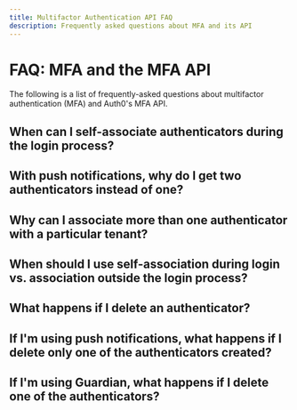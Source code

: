 ```yaml
---
title: Multifactor Authentication API FAQ
description: Frequently asked questions about MFA and its API
---
```

# FAQ: MFA and the MFA API

The following is a list of frequently-asked questions about multifactor authentication (MFA) and Auth0's MFA API.

## When can I self-associate authenticators during the login process?



## With push notifications, why do I get two authenticators instead of one?



## Why can I associate more than one authenticator with a particular tenant?



## When should I use self-association during login vs. association outside the login process?



## What happens if I delete an authenticator?



## If I'm using push notifications, what happens if I delete only one of the authenticators created?



## If I'm using Guardian, what happens if I delete one of the authenticators?


